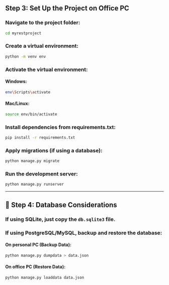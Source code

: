 ## Step 3: Set Up the Project on Office PC

### Navigate to the project folder:
```sh
cd myrestproject
```

### Create a virtual environment:
```sh
python -m venv env
```

### Activate the virtual environment:
#### Windows:
```sh
env\Scripts\activate
```
#### Mac/Linux:
```sh
source env/bin/activate
```

### Install dependencies from requirements.txt:
```sh
pip install -r requirements.txt
```

### Apply migrations (if using a database):
```sh
python manage.py migrate
```

### Run the development server:
```sh
python manage.py runserver
```

---

## 🚀 Step 4: Database Considerations

### If using SQLite, just copy the `db.sqlite3` file.

### If using PostgreSQL/MySQL, backup and restore the database:
#### On personal PC (Backup Data):
```sh
python manage.py dumpdata > data.json
```
#### On office PC (Restore Data):
```sh
python manage.py loaddata data.json
